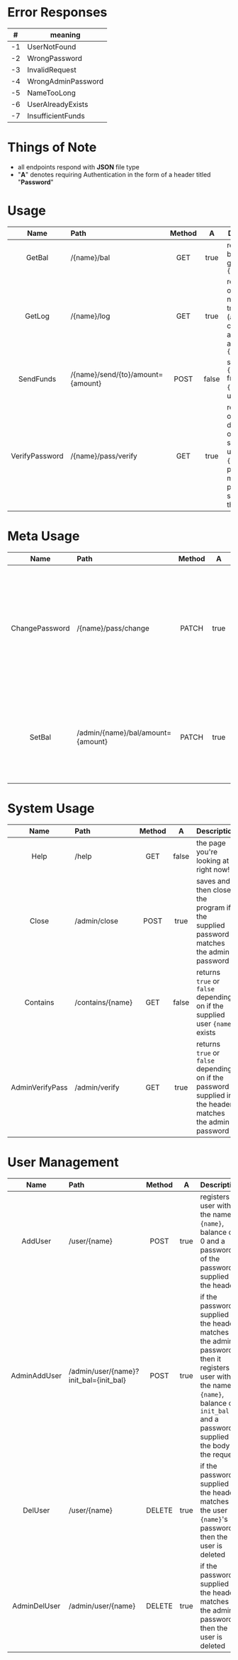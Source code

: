 # Error Responses

| #   | meaning            |
| --- | ------------------ |
| -1  | UserNotFound       |
| -2  | WrongPassword      |
| -3  | InvalidRequest     |
| -4  | WrongAdminPassword |
| -5  | NameTooLong        |
| -6  | UserAlreadyExists  |
| -7  | InsufficientFunds  |

# Things of Note
* all endpoints respond with **JSON** file type
* "**A**" denotes requiring Authentication in the form of a header titled "**Password**"

# Usage
|      Name      | Path                              | Method |   A   | Description                                                                                                                 |
| :------------: | :-------------------------------- | :----: | :---: | --------------------------------------------------------------------------------------------------------------------------- |
|     GetBal     | /{name}/bal                       |  GET   | true  | returns the balance of a given user `{name}`                                                                                |
|     GetLog     | /{name}/log                       |  GET   | true  | returns a list of last `n` number of transactions (a configurable amount) of a given user `{name}`                          |
|   SendFunds    | /{name}/send/{to}/amount={amount} |  POST  | false | sends `{amount}` from user `{name}` to user `{to}`                                                                          |
| VerifyPassword | /{name}/pass/verify               |  GET   | true  | returns `true` or `false` depending on if the supplied user `{name}`'s password matches the password supplied in the header |

# Meta Usage
|      Name      | Path                              | Method |   A   | Description                                                                                                                              |
| :------------: | :-------------------------------- | :----: | :---: | ---------------------------------------------------------------------------------------------------------------------------------------- |
| ChangePassword | /{name}/pass/change               | PATCH  | true  | if the password supplied in the header matches the user `{name}`'s password, the user's password is changed to the one given in the body |
|     SetBal     | /admin/{name}/bal/amount={amount} | PATCH  | true  | sets the balance of a give user `{name}` if the supplied password matches the admin password                                             |

# System Usage
|      Name       | Path             | Method |   A   | Description                                                                                              |
| :-------------: | :--------------- | :----: | :---: | -------------------------------------------------------------------------------------------------------- |
|      Help       | /help            |  GET   | false | the page you're looking at right now!                                                                    |
|      Close      | /admin/close     |  POST  | true  | saves and then closes the program if the supplied password matches the admin password                    |
|    Contains     | /contains/{name} |  GET   | false | returns `true` or `false` depending on if the supplied user `{name}` exists                              |
| AdminVerifyPass | /admin/verify    |  GET   | true  | returns `true` or `false` depending on if the password supplied in the header matches the admin password |

# User Management
|     Name     | Path                                   | Method |   A   | Description                                                                                                                                                                                  |
| :----------: | :------------------------------------- | :----: | :---: | -------------------------------------------------------------------------------------------------------------------------------------------------------------------------------------------- |
|   AddUser    | /user/{name}                           |  POST  | true  | registers a user with the name `{name}`, balance of 0 and a password of the password supplied in the header                                                                                  |
| AdminAddUser | /admin/user/{name}?init_bal={init_bal} |  POST  | true  | if the password supplied in the header matches the admin password, then it registers a user with the name `{name}`, balance of `init_bal` and a password supplied by the body of the request |
|   DelUser    | /user/{name}                           | DELETE | true  | if the password supplied in the header matches the user `{name}`'s password, then the user is deleted                                                                                        |
| AdminDelUser | /admin/user/{name}                     | DELETE | true  | if the password supplied in the header matches the admin password, then the user is deleted                                                                                                  |